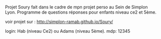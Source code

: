 
Projet Soury fait dans le cadre de mpn projet perso au Sein de Simplon Lyon.
Programme de questions réponses pour enfants niveau ce2 et 5ème.

voir projet sur : http://simplon-ramab.github.io/Soury/

login: Hab (niveau Ce2) ou Adams (niveau 5ème).
mdp: 12345
